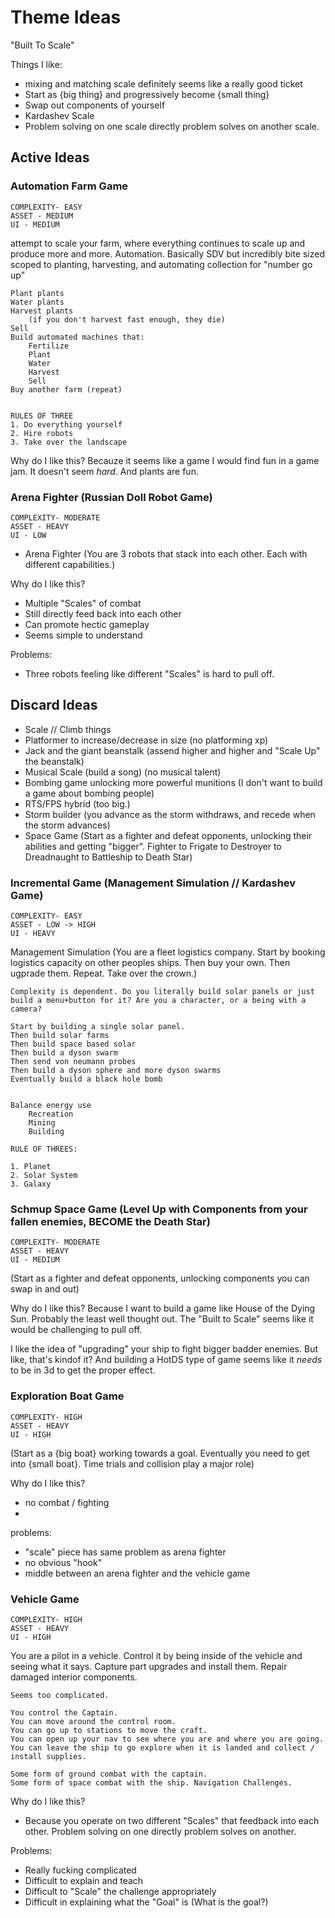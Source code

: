 # Theme Ideas

"Built To Scale"

Things I like:

* mixing and matching scale definitely seems like a really good ticket
* Start as {big thing} and progressively become {small thing}
* Swap out components of yourself
* Kardashev Scale
* Problem solving on one scale directly problem solves on another scale.

## Active Ideas

### Automation Farm Game

	COMPLEXITY- EASY
	ASSET - MEDIUM
	UI - MEDIUM

attempt to scale your farm, where everything continues to scale up and produce more and more. Automation. Basically SDV but incredibly bite sized scoped to planting, harvesting, and automating collection for "number go up"

	Plant plants
	Water plants
	Harvest plants
		(if you don't harvest fast enough, they die)
	Sell
	Build automated machines that:
		Fertilize
		Plant
		Water
		Harvest
		Sell
	Buy another farm (repeat)


	RULES OF THREE
	1. Do everything yourself
	2. Hire robots
	3. Take over the landscape

Why do I like this? Becauze it seems like a game I would find fun in a game jam. It doesn't seem _hard_. And plants are fun.

### Arena Fighter (Russian Doll Robot Game)

	COMPLEXITY- MODERATE
	ASSET - HEAVY
	UI - LOW

* Arena Fighter (You are 3 robots that stack into each other. Each with different capabilities.)

Why do I like this?
* Multiple "Scales" of combat
* Still directly feed back into each other
* Can promote hectic gameplay
* Seems simple to understand

Problems:
* Three robots feeling like different "Scales" is hard to pull off. 





## Discard Ideas


* Scale // Climb things
* Platformer to increase/decrease in size (no platforming xp)
* Jack and the giant beanstalk (assend higher and higher and "Scale Up" the beanstalk)
* Musical Scale (build a song) (no musical talent)
* Bombing game unlocking more powerful munitions (I don't want to build a game about bombing people)
* RTS/FPS hybrid (too big.)
* Storm builder (you advance as the storm withdraws, and recede when the storm advances)
* Space Game (Start as a fighter and defeat opponents, unlocking their abilities and getting "bigger". Fighter to Frigate to Destroyer to Dreadnaught to Battleship to Death Star)

### Incremental Game (Management Simulation // Kardashev Game)

	COMPLEXITY- EASY
	ASSET - LOW -> HIGH
	UI - HEAVY

Management Simulation (You are a fleet logistics company. Start by booking logistics capacity on other peoples ships. Then buy your own. Then ugprade them. Repeat. Take over the crown.)

	Complexity is dependent. Do you literally build solar panels or just build a menu+button for it? Are you a character, or a being with a camera?

	Start by building a single solar panel.
	Then build solar farms
	Then build space based solar
	Then build a dyson swarm
	Then send von neumann probes
	Then build a dyson sphere and more dyson swarms
	Eventually build a black hole bomb


	Balance energy use
		Recreation
		Mining
		Building

	RULE OF THREES:

	1. Planet
	2. Solar System
	3. Galaxy

### Schmup Space Game (Level Up with Components from your fallen enemies, BECOME the Death Star)

	COMPLEXITY- MODERATE
	ASSET - HEAVY
	UI - MEDIUM

(Start as a fighter and defeat opponents, unlocking components you can swap in and out)

Why do I like this? Because I want to build a game like House of the Dying Sun. Probably the least well thought out. The "Built to Scale" seems like it would be challenging to pull off.

I like the idea of "upgrading" your ship to fight bigger badder enemies. But like, that's kindof it? And building a HotDS type of game seems like it _needs_ to be in 3d to get the proper effect.


### Exploration Boat Game

	COMPLEXITY- HIGH
	ASSET - HEAVY
	UI - HIGH

(Start as a {big boat} working towards a goal. Eventually you need to get into {small boat}. Time trials and collision play a major role)

Why do I like this?
* no combat / fighting
* 

problems:
* "scale" piece has same problem as arena fighter
* no obvious "hook"
* middle between an arena fighter and the vehicle game

### Vehicle Game

	COMPLEXITY- HIGH
	ASSET - HEAVY
	UI - HIGH

You are a pilot in a vehicle. Control it by being inside of the vehicle and seeing what it says. Capture part upgrades and install them. Repair damaged interior components.

	Seems too complicated.

	You control the Captain.
	You can move around the control room.
	You can go up to stations to move the craft.
	You can open up your nav to see where you are and where you are going.
	You can leave the ship to go explore when it is landed and collect / install supplies.

	Some form of ground combat with the captain.
	Some form of space combat with the ship. Navigation Challenges.

Why do I like this?
* Because you operate on two different "Scales" that feedback into each other. Problem solving on one directly problem solves on another.

Problems:
* Really fucking complicated
* Difficult to explain and teach
* Difficult to "Scale" the challenge appropriately
* Difficult in explaining what the "Goal" is (What is the goal?)
